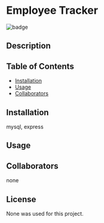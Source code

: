 
  # Employee Tracker

  ![badge](https://img.shields.io/badge/License-None-blue.svg)<br />

  ## Description
  

  ## Table of Contents 

  - [Installation](#installation)
  - [Usage](#usage)
  - [Collaborators](#collaborators)
  
  
  ## Installation
  mysql, express
  
  ## Usage
  
  
  ## Collaborators
  none
  
  ## License
  None was used for this project.
  
 
